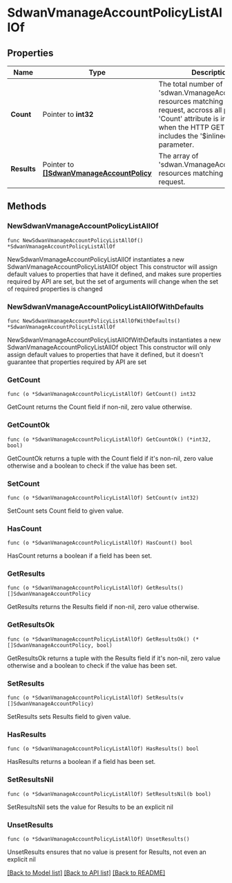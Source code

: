 # SdwanVmanageAccountPolicyListAllOf

## Properties

Name | Type | Description | Notes
------------ | ------------- | ------------- | -------------
**Count** | Pointer to **int32** | The total number of &#39;sdwan.VmanageAccountPolicy&#39; resources matching the request, accross all pages. The &#39;Count&#39; attribute is included when the HTTP GET request includes the &#39;$inlinecount&#39; parameter. | [optional] 
**Results** | Pointer to [**[]SdwanVmanageAccountPolicy**](SdwanVmanageAccountPolicy.md) | The array of &#39;sdwan.VmanageAccountPolicy&#39; resources matching the request. | [optional] 

## Methods

### NewSdwanVmanageAccountPolicyListAllOf

`func NewSdwanVmanageAccountPolicyListAllOf() *SdwanVmanageAccountPolicyListAllOf`

NewSdwanVmanageAccountPolicyListAllOf instantiates a new SdwanVmanageAccountPolicyListAllOf object
This constructor will assign default values to properties that have it defined,
and makes sure properties required by API are set, but the set of arguments
will change when the set of required properties is changed

### NewSdwanVmanageAccountPolicyListAllOfWithDefaults

`func NewSdwanVmanageAccountPolicyListAllOfWithDefaults() *SdwanVmanageAccountPolicyListAllOf`

NewSdwanVmanageAccountPolicyListAllOfWithDefaults instantiates a new SdwanVmanageAccountPolicyListAllOf object
This constructor will only assign default values to properties that have it defined,
but it doesn't guarantee that properties required by API are set

### GetCount

`func (o *SdwanVmanageAccountPolicyListAllOf) GetCount() int32`

GetCount returns the Count field if non-nil, zero value otherwise.

### GetCountOk

`func (o *SdwanVmanageAccountPolicyListAllOf) GetCountOk() (*int32, bool)`

GetCountOk returns a tuple with the Count field if it's non-nil, zero value otherwise
and a boolean to check if the value has been set.

### SetCount

`func (o *SdwanVmanageAccountPolicyListAllOf) SetCount(v int32)`

SetCount sets Count field to given value.

### HasCount

`func (o *SdwanVmanageAccountPolicyListAllOf) HasCount() bool`

HasCount returns a boolean if a field has been set.

### GetResults

`func (o *SdwanVmanageAccountPolicyListAllOf) GetResults() []SdwanVmanageAccountPolicy`

GetResults returns the Results field if non-nil, zero value otherwise.

### GetResultsOk

`func (o *SdwanVmanageAccountPolicyListAllOf) GetResultsOk() (*[]SdwanVmanageAccountPolicy, bool)`

GetResultsOk returns a tuple with the Results field if it's non-nil, zero value otherwise
and a boolean to check if the value has been set.

### SetResults

`func (o *SdwanVmanageAccountPolicyListAllOf) SetResults(v []SdwanVmanageAccountPolicy)`

SetResults sets Results field to given value.

### HasResults

`func (o *SdwanVmanageAccountPolicyListAllOf) HasResults() bool`

HasResults returns a boolean if a field has been set.

### SetResultsNil

`func (o *SdwanVmanageAccountPolicyListAllOf) SetResultsNil(b bool)`

 SetResultsNil sets the value for Results to be an explicit nil

### UnsetResults
`func (o *SdwanVmanageAccountPolicyListAllOf) UnsetResults()`

UnsetResults ensures that no value is present for Results, not even an explicit nil

[[Back to Model list]](../README.md#documentation-for-models) [[Back to API list]](../README.md#documentation-for-api-endpoints) [[Back to README]](../README.md)


